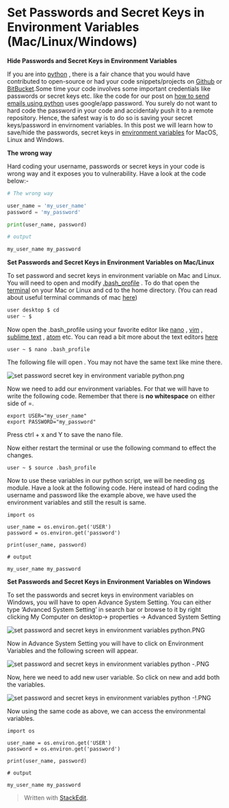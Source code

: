 # Set Passwords and Secret Keys in Environment Variables (Mac/Linux/Windows)

**Hide Passwords and Secret Keys in Environment Variables**

If you are into  [python](https://python.org/)  , there is a fair chance that you would have contributed to open-source or had your code snippets/projects on  [Github](https://github.com/)  or  [BitBucket](https://bitbucket.org/).Some time your code involves some important credentials like passwords or secret keys etc. like the code for our post on  [how to send emails using python](https://saralgyaan.com/posts/use-python-to-send-email/)  uses google/app password. You surely do not want to hard code the password in your code and accidentaly push it to a remote repository. Hence, the safest way is to do so is saving your secret keys/password in envirnoment variables. In this post we will learn how to save/hide the passwords, secret keys in  [environment variables](https://docs.python.org/3/using/windows.html#excursus-setting-environment-variables)  for MacOS, Linux and Windows.

**The wrong way**

Hard coding your username, passwords or secret keys in your code is wrong way and it exposes you to vulnerability. Have a look at the code below:-

```py
# The wrong way 

user_name = 'my_user_name'
password = 'my_password'

print(user_name, password)

# output

my_user_name my_password

```

**Set Passwords and Secret Keys in Environment Variables on Mac/Linux**

To set password and secret keys in environment variable on Mac and Linux. You will need to open and modify  [.bash_profile](https://www.thegeekdiary.com/what-is-the-purpose-of-bash_profile-file-under-user-home-directory-in-linux/)  . To do that open the  [terminal](https://support.apple.com/en-in/guide/terminal/welcome/mac)  on your Mac or Linux and cd to the home directory. (You can read about useful terminal commands of mac  [here](https://medium.com/@uditvashisht/10-basic-terminal-commands-every-macos-user-must-know-1052cdb6add))

```py
user desktop $ cd
user ~ $

```

Now open the .bash_profile using your favorite editor like  [nano](https://www.nano-editor.org/)  ,  [vim](https://www.vim.org/)  ,  [sublime text](https://www.sublimetext.com/)  ,  [atom](https://atom.io/)  etc. You can read a bit more about the text editors  [here](https://saralgyaan.com/posts/chapter-2-quick-setup/)

```PY
user ~ $ nano .bash_profile

```

The following file will open . You may not have the same text like mine there.

![set password secret key in environment variable python.png](https://saralgyaan.com/media/images/uploads/2019/08/14/02c9160539-set-password-secret-key-in-environment-variable-python.png)

Now we need to add our environment variables. For that we will have to write the following code. Remember that there is  **no whitespace**  on either side of =.

```PY
export USER="my_user_name"
export PASSWORD="my_password"

```

Press ctrl + x and Y to save the nano file.

Now either restart the terminal or use the following command to effect the changes.

```PY
user ~ $ source .bash_profile

```

Now to use these variables in our python script, we will be needing  [os](https://docs.python.org/3/library/os.html)  module. Have a look at the following code. Here instead of hard coding the username and password like the example above, we have used the environment variables and still the result is same.

```PY
import os 

user_name = os.environ.get('USER')
password = os.environ.get('password')

print(user_name, password)

# output

my_user_name my_password

```

**Set Passwords and Secret Keys in Environment Variables on Windows**

To set the passwords and secret keys in environment variables on Windows, you will have to open Advance System Setting. You can either type ‘Advanced System Setting’ in search bar or browse to it by right clicking My Computer on desktop-> properties -> Advanced System Setting

![set password and secret keys in environment variables python.PNG](https://saralgyaan.com/media/images/uploads/2019/08/14/444338f2c2-set-password-and-secret-keys-in-environment-variables-python.PNG)

Now in Advance System Setting you will have to click on Environment Variables and the following screen will appear.

![set password and secret keys in environment variables python -.PNG](https://saralgyaan.com/media/images/uploads/2019/08/14/92c72da7f6-set-password-and-secret-keys-in-environment-variables-python--.PNG)

Now, here we need to add new user variable. So click on new and add both the variables.

![set password and secret keys in environment variables python -!.PNG](https://saralgyaan.com/media/images/uploads/2019/08/14/6b83d7e2ea-set-password-and-secret-keys-in-environment-variables-python--!.PNG)

Now using the same code as above, we can access the environmental variables.

```
import os 

user_name = os.environ.get('USER')
password = os.environ.get('password')

print(user_name, password)

# output

my_user_name my_password
```






> Written with [StackEdit](https://saralgyaan.com/posts/set-passwords-and-secret-keys-in-environment-variables-maclinuxwindows-python-quicktip/).
<!--stackedit_data:
eyJoaXN0b3J5IjpbNTU3NDMzMzg1XX0=
-->